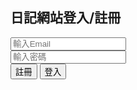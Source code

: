 <!DOCTYPE html>
<html lang="zh-TW">
<head>
  <meta charset="UTF-8">
  <title>日記網站</title>
  <script type="module">
    // 1️⃣ 匯入 Firebase SDK
    import { initializeApp } from "https://www.gstatic.com/firebasejs/10.5.0/firebase-app.js";
    import { getAuth, createUserWithEmailAndPassword, signInWithEmailAndPassword } from "https://www.gstatic.com/firebasejs/10.5.0/firebase-auth.js";
    import { getFirestore, doc, setDoc, getDoc } from "https://www.gstatic.com/firebasejs/10.5.0/firebase-firestore.js";

    // 2️⃣ Firebase 配置
    const firebaseConfig = {
      apiKey: "你的API_KEY",
      authDomain: "daily-d5009.firebaseapp.com",
      projectId: "daily-d5009",
      storageBucket: "daily-d5009.appspot.com",
      messagingSenderId: "你的messagingSenderId",
      appId: "你的appId"
    };

    // 3️⃣ 初始化 Firebase
    const app = initializeApp(firebaseConfig);
    const auth = getAuth(app);
    const db = getFirestore(app);

    // 4️⃣ 註冊功能
    window.registerUser = async function() {
      const email = document.getElementById('email').value;
      const password = document.getElementById('password').value;
      try {
        const userCredential = await createUserWithEmailAndPassword(auth, email, password);
        const uid = userCredential.user.uid;
        // 建立使用者資料到 Firestore
        await setDoc(doc(db, "users", uid), {
          email: email,
          createdAt: new Date()
        });
        alert("註冊成功！");
      } catch (error) {
        alert("註冊失敗：" + error.message);
      }
    }

    // 5️⃣ 登入功能
    window.loginUser = async function() {
      const email = document.getElementById('email').value;
      const password = document.getElementById('password').value;
      try {
        const userCredential = await signInWithEmailAndPassword(auth, email, password);
        const uid = userCredential.user.uid;
        // 取得 Firestore 資料
        const docSnap = await getDoc(doc(db, "users", uid));
        if (docSnap.exists()) {
          alert("登入成功！歡迎 " + docSnap.data().email);
        } else {
          alert("使用者資料不存在！");
        }
      } catch (error) {
        alert("登入失敗：" + error.message);
      }
    }
  </script>
</head>
<body>
  <h2>日記網站登入/註冊</h2>
  <input type="email" id="email" placeholder="輸入Email"><br>
  <input type="password" id="password" placeholder="輸入密碼"><br>
  <button onclick="registerUser()">註冊</button>
  <button onclick="loginUser()">登入</button>
</body>
</html>

